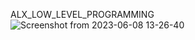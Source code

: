 ALX_LOW_LEVEL_PROGRAMMING
![Screenshot from 2023-06-08 13-26-40](https://github.com/kahenyamercy/alx-low_level_programming/assets/125854507/ebb9eafb-efc0-4459-9b68-448748eff4aa)
